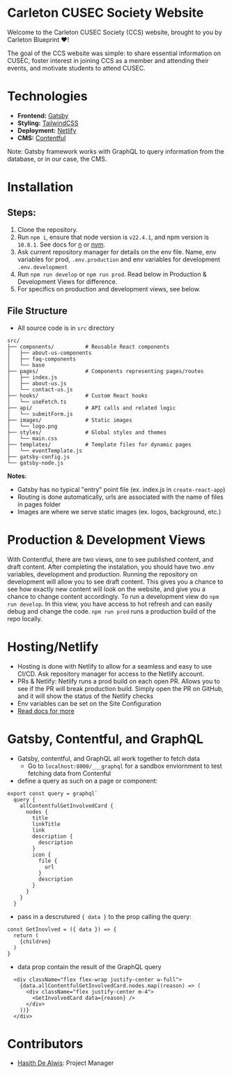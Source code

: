 # Carleton CUSEC Society Website

Welcome to the Carleton CUSEC Society (CCS) website, brought to you by Carleton Blueprint ❤️!

The goal of the CCS website was simple: to share essential information on CUSEC, foster interest in joining CCS as a member and attending their events, and motivate students to attend CUSEC.

# Technologies

- **Frontend:** [Gatsby](https://www.gatsbyjs.com/docs/)
- **Styling:** [TailwindCSS](https://tailwindcss.com/)
- **Deployment:** [Netlify](https://docs.netlify.com/)
- **CMS:** [Contentful](https://www.contentful.com/help/gatsbyjs-and-contentful-in-five-minutes/)

Note: Gatsby framework works with GraphQL to query information from the database, or in our case, the CMS.

# Installation

## Steps:

1. Clone the repository.
2. Run `npm i`, ensure that node version is `v22.4.1`, and npm version is `10.8.1`. See docs for [n](https://www.npmjs.com/package/n/v/5.0.1) or [nvm](https://github.com/nvm-sh/nvm).
3. Ask current repository manager for details on the env file. Name, env variables for prod, `.env.production` and env variables for development `.env.development`
4. Run `npm run develop` or `npm run prod`. Read below in Production & Development Views for difference.
5. For specifics on production and development views, see below.

## File Structure
- All source code is in `src` directory
```
src/
├── components/          # Reusable React components
│   ├── about-us-components
│   ├── faq-components
│   └── base
├── pages/               # Components representing pages/routes
│   ├── index.js
│   ├── about-us.js
│   └── contact-us.js
├── hooks/               # Custom React hooks
│   └── useFetch.ts
├── api/                 # API calls and related logic
│   └── submitForm.js
├── images/              # Static images
│   └── logo.png
├── styles/              # Global styles and themes
│   └── main.css
├── templates/           # Template files for dynamic pages
│   └── eventTemplate.js
├── gatsby-config.js          
└── gatsby-node.js
```
<b>Notes</b>:
- Gatsby has no typical "entry" point file (ex. index.js in `create-react-app`)
- Routing is done automatically, urls are associated with the name of files in pages folder
- Images are where we serve static images (ex. logos, background, etc.)

# Production & Development Views
With Contentful, there are two views, one to see published content, and draft content. After completing the instalation, you should have two .env variables, development and production. Running the repository on development will allow you to see draft content. This gives you a chance to see how exactly new content will look on the website, and give you a chance to change content accordingly. To run a development view do `npm run develop`. In this view, you have access to hot refresh and can easily debug and change the code. `npm run prod` runs a production build of the repo locally.

# Hosting/Netlify
- Hosting is done with Netlify to allow for a seamless and easy to use CI/CD. Ask repository manager for access to the Netlify account. 
- PRs & Netlify: Netlify runs a prod build on each open PR. Allows you to see if the PR will break production build. Simply open the PR on GitHub, and it will show the status of the Netlify checks
- Env variables can be set on the Site Configuration
- [Read docs for more](https://docs.netlify.com/)

# Gatsby, Contentful, and GraphQL
- Gatsby, contentful, and GraphQL all work together to fetch data
  - Go to `localhost:8000/___graphql` for a sandbox enviornment to test fetching data from Contenful
- define a query as such on a page or component: 
```
export const query = graphql`
  query {
    allContentfulGetInvolvedCard {
      nodes {
        title
        linkTitle
        link
        description {
          description
        }
        icon {
          file {
            url
          }
          description
        }
      }
    }
  }
```
- pass in a descrutured `{ data }` to the prop calling the query:
```
const GetInovlved = ({ data }) => {
  return (
    {children}
  )
}
```
- data prop contain the result of the GraphQL query
```
  <div className="flex flex-wrap justify-center w-full">
    {data.allContentfulGetInvolvedCard.nodes.map((reason) => (
      <div className="flex justify-center m-4">
        <GetInvolvedCard data={reason} />
      </div>
    ))}
  </div>
```

# Contributors

- [Hasith De Alwis](https://hasithportfolio.netlify.app): Project Manager
